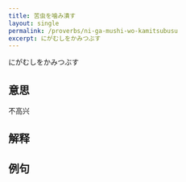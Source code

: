 ```yaml
---
title: 苦虫を噛み潰す
layout: single
permalink: /proverbs/ni-ga-mushi-wo-kamitsubusu
excerpt: にがむしをかみつぶす
---
```


にがむしをかみつぶす

## 意思

不高兴

## 解释

## 例句


